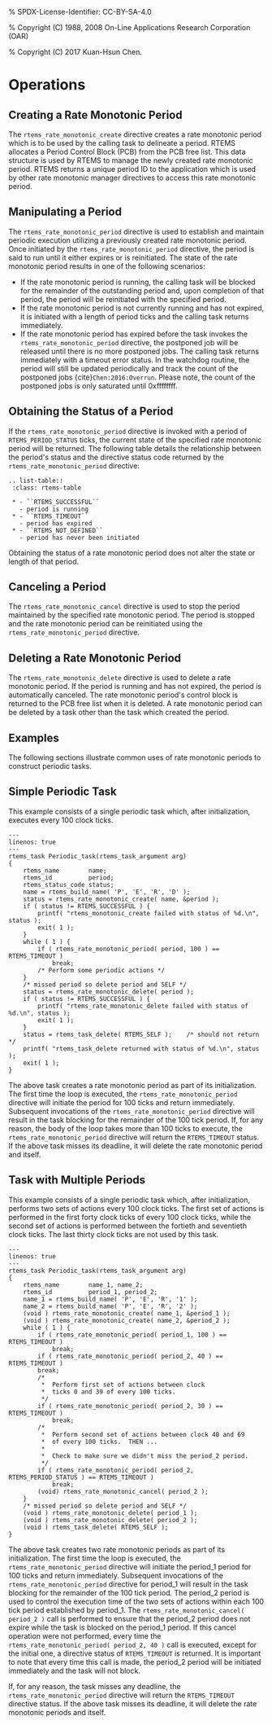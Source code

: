 % SPDX-License-Identifier: CC-BY-SA-4.0

% Copyright (C) 1988, 2008 On-Line Applications Research Corporation (OAR)

% Copyright (C) 2017 Kuan-Hsun Chen.

# Operations

## Creating a Rate Monotonic Period

The `rtems_rate_monotonic_create` directive creates a rate monotonic period
which is to be used by the calling task to delineate a period. RTEMS allocates
a Period Control Block (PCB) from the PCB free list. This data structure is
used by RTEMS to manage the newly created rate monotonic period. RTEMS returns
a unique period ID to the application which is used by other rate monotonic
manager directives to access this rate monotonic period.

## Manipulating a Period

The `rtems_rate_monotonic_period` directive is used to establish and maintain
periodic execution utilizing a previously created rate monotonic period. Once
initiated by the `rtems_rate_monotonic_period` directive, the period is said
to run until it either expires or is reinitiated. The state of the rate
monotonic period results in one of the following scenarios:

- If the rate monotonic period is running, the calling task will be blocked for
  the remainder of the outstanding period and, upon completion of that period,
  the period will be reinitiated with the specified period.
- If the rate monotonic period is not currently running and has not expired, it
  is initiated with a length of period ticks and the calling task returns
  immediately.
- If the rate monotonic period has expired before the task invokes the
  `rtems_rate_monotonic_period` directive, the postponed job will be released
  until there is no more postponed jobs. The calling task returns immediately
  with a timeout error status. In the watchdog routine, the period will still
  be updated periodically and track the count of the postponed jobs {cite}`Chen:2016:Overrun`.
  Please note, the count of the postponed jobs is only saturated until 0xffffffff.

## Obtaining the Status of a Period

If the `rtems_rate_monotonic_period` directive is invoked with a period of
`RTEMS_PERIOD_STATUS` ticks, the current state of the specified rate
monotonic period will be returned. The following table details the
relationship between the period's status and the directive status code returned
by the `rtems_rate_monotonic_period` directive:

```{eval-rst}
.. list-table::
 :class: rtems-table

 * - ``RTEMS_SUCCESSFUL``
   - period is running
 * - ``RTEMS_TIMEOUT``
   - period has expired
 * - ``RTEMS_NOT_DEFINED``
   - period has never been initiated
```

Obtaining the status of a rate monotonic period does not alter the state or
length of that period.

## Canceling a Period

The `rtems_rate_monotonic_cancel` directive is used to stop the period
maintained by the specified rate monotonic period. The period is stopped and
the rate monotonic period can be reinitiated using the
`rtems_rate_monotonic_period` directive.

## Deleting a Rate Monotonic Period

The `rtems_rate_monotonic_delete` directive is used to delete a rate
monotonic period. If the period is running and has not expired, the period is
automatically canceled. The rate monotonic period's control block is returned
to the PCB free list when it is deleted. A rate monotonic period can be
deleted by a task other than the task which created the period.

## Examples

The following sections illustrate common uses of rate monotonic periods to
construct periodic tasks.

## Simple Periodic Task

This example consists of a single periodic task which, after initialization,
executes every 100 clock ticks.

```{code-block} c
---
linenos: true
---
rtems_task Periodic_task(rtems_task_argument arg)
{
    rtems_name        name;
    rtems_id          period;
    rtems_status_code status;
    name = rtems_build_name( 'P', 'E', 'R', 'D' );
    status = rtems_rate_monotonic_create( name, &period );
    if ( status != RTEMS_SUCCESSFUL ) {
        printf( "rtems_monotonic_create failed with status of %d.\n", status );
        exit( 1 );
    }
    while ( 1 ) {
        if ( rtems_rate_monotonic_period( period, 100 ) == RTEMS_TIMEOUT )
            break;
        /* Perform some periodic actions */
    }
    /* missed period so delete period and SELF */
    status = rtems_rate_monotonic_delete( period );
    if ( status != RTEMS_SUCCESSFUL ) {
        printf( "rtems_rate_monotonic_delete failed with status of %d.\n", status );
        exit( 1 );
    }
    status = rtems_task_delete( RTEMS_SELF );    /* should not return */
    printf( "rtems_task_delete returned with status of %d.\n", status );
    exit( 1 );
}
```

The above task creates a rate monotonic period as part of its initialization.
The first time the loop is executed, the `rtems_rate_monotonic_period`
directive will initiate the period for 100 ticks and return immediately.
Subsequent invocations of the `rtems_rate_monotonic_period` directive will
result in the task blocking for the remainder of the 100 tick period. If, for
any reason, the body of the loop takes more than 100 ticks to execute, the
`rtems_rate_monotonic_period` directive will return the `RTEMS_TIMEOUT`
status. If the above task misses its deadline, it will delete the rate
monotonic period and itself.

## Task with Multiple Periods

This example consists of a single periodic task which, after initialization,
performs two sets of actions every 100 clock ticks. The first set of actions
is performed in the first forty clock ticks of every 100 clock ticks, while the
second set of actions is performed between the fortieth and seventieth clock
ticks. The last thirty clock ticks are not used by this task.

```{code-block} c
---
linenos: true
---
rtems_task Periodic_task(rtems_task_argument arg)
{
    rtems_name        name_1, name_2;
    rtems_id          period_1, period_2;
    name_1 = rtems_build_name( 'P', 'E', 'R', '1' );
    name_2 = rtems_build_name( 'P', 'E', 'R', '2' );
    (void ) rtems_rate_monotonic_create( name_1, &period_1 );
    (void ) rtems_rate_monotonic_create( name_2, &period_2 );
    while ( 1 ) {
        if ( rtems_rate_monotonic_period( period_1, 100 ) == RTEMS_TIMEOUT )
            break;
        if ( rtems_rate_monotonic_period( period_2, 40 ) == RTEMS_TIMEOUT )
        break;
        /*
         *  Perform first set of actions between clock
         *  ticks 0 and 39 of every 100 ticks.
         */
        if ( rtems_rate_monotonic_period( period_2, 30 ) == RTEMS_TIMEOUT )
            break;
        /*
         *  Perform second set of actions between clock 40 and 69
         *  of every 100 ticks.  THEN ...
         *
         *  Check to make sure we didn't miss the period_2 period.
         */
        if ( rtems_rate_monotonic_period( period_2, RTEMS_PERIOD_STATUS ) == RTEMS_TIMEOUT )
            break;
        (void) rtems_rate_monotonic_cancel( period_2 );
    }
    /* missed period so delete period and SELF */
    (void ) rtems_rate_monotonic_delete( period_1 );
    (void ) rtems_rate_monotonic_delete( period_2 );
    (void ) rtems_task_delete( RTEMS_SELF );
}
```

The above task creates two rate monotonic periods as part of its
initialization. The first time the loop is executed, the
`rtems_rate_monotonic_period` directive will initiate the period_1 period for
100 ticks and return immediately. Subsequent invocations of the
`rtems_rate_monotonic_period` directive for period_1 will result in the task
blocking for the remainder of the 100 tick period. The period_2 period is used
to control the execution time of the two sets of actions within each 100 tick
period established by period_1. The `rtems_rate_monotonic_cancel( period_2 )` call is performed to ensure that the period_2 period does not expire while
the task is blocked on the period_1 period. If this cancel operation were not
performed, every time the `rtems_rate_monotonic_period( period_2, 40 )` call
is executed, except for the initial one, a directive status of
`RTEMS_TIMEOUT` is returned. It is important to note that every time this
call is made, the period_2 period will be initiated immediately and the task
will not block.

If, for any reason, the task misses any deadline, the
`rtems_rate_monotonic_period` directive will return the `RTEMS_TIMEOUT`
directive status. If the above task misses its deadline, it will delete the
rate monotonic periods and itself.
